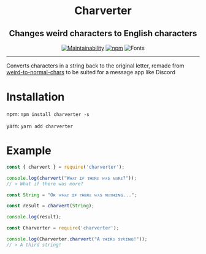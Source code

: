 <div align=center>

# Charverter

## Changes weird characters to English characters

[![Maintainability](https://api.codeclimate.com/v1/badges/b334b49a02542d226929/maintainability)](https://codeclimate.com/github/Kitsune-Softworks/Charverter/maintainability)
[![npm](https://img.shields.io/npm/v/charverter)](https://www.npmjs.com/package/charverter)
![Fonts](https://img.shields.io/badge/Fonts%20Added-2-orange)

---
<div align=left>

Converts characters in a string back to the original letter, remade from [weird-to-normal-chars](https://github.com/DavideViolante/weird-to-normal-chars) to be suited for a message app like Discord

# Installation

npm: `npm install charverter -s`

yarn: `yarn add charverter`

# Example

```js
const { charvert } = require('charverter');

console.log(charvert("Wʜᴀᴛ ɪғ ᴛʜᴇʀᴇ ᴡᴀs ᴍᴏʀᴇ?"));
// > What if there was more?

const String = "Oʀ ᴡʜᴀᴛ ɪғ ᴛʜᴇʀᴇ ᴡᴀs ɴᴏᴛʜɪɴɢ...";

const result = charvert(String);

console.log(result);
```

```js
const Charverter = require('charverter');

console.log(Charverter.charvert("A ᴛʜɪʀᴅ sᴛʀɪɴɢ!"));
// > A third string!
```